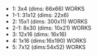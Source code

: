 - 1: 3x4 (dims: 66x66) WORKS
- 1-1: 31x12 (dims: 22x6) 
- 2: 15x1 (dims: 300x11) WORKS
- 2-1: 8x30 (dims: 10x21) WORKS 
- 3: 12x16 (dims: 16x16) 
- 4: 1x16 (dims:16x190) WORKS
- 5: 7x12 (dims:54x52) WORKS
